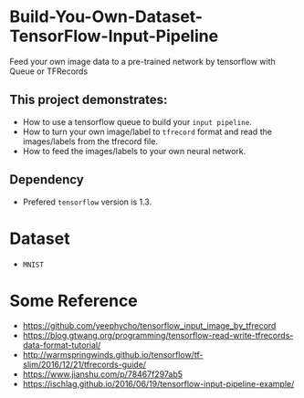 # Build-You-Own-Dataset-TensorFlow-Input-Pipeline
Feed your own image data to a pre-trained network by tensorflow with Queue or TFRecords

## This project demonstrates:
* How to use a tensorflow queue to build your `input pipeline`.
* How to turn your own image/label to `tfrecord` format and read the images/labels from the tfrecord file.
* How to feed the images/labels to your own neural network.

## Dependency
* Prefered `tensorflow` version is 1.3.

# Dataset
* `MNIST`

# Some Reference
* https://github.com/yeephycho/tensorflow_input_image_by_tfrecord
* https://blog.gtwang.org/programming/tensorflow-read-write-tfrecords-data-format-tutorial/
* http://warmspringwinds.github.io/tensorflow/tf-slim/2016/12/21/tfrecords-guide/
* https://www.jianshu.com/p/78467f297ab5
* https://ischlag.github.io/2016/06/19/tensorflow-input-pipeline-example/
